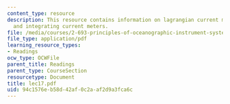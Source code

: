 ```yaml
---
content_type: resource
description: This resource contains information on lagrangian current measurements
  and integrating current meters.
file: /media/courses/2-693-principles-of-oceanographic-instrument-systems-sensors-and-measurements-13-998-spring-2004/94c1576eb58d42af0c2aaf2d9a3fca6c_lec17.pdf
file_type: application/pdf
learning_resource_types:
- Readings
ocw_type: OCWFile
parent_title: Readings
parent_type: CourseSection
resourcetype: Document
title: lec17.pdf
uid: 94c1576e-b58d-42af-0c2a-af2d9a3fca6c
---
```

